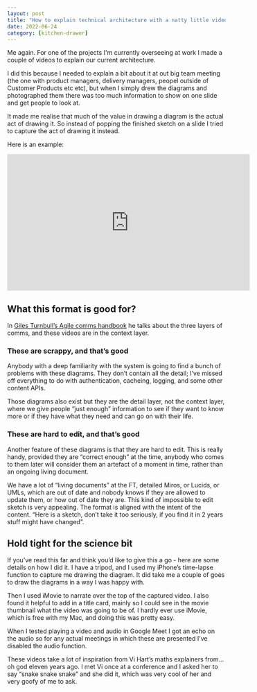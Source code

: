 ```yaml
---
layout: post
title: "How to explain technical architecture with a natty little video"
date: 2022-06-24
category: [kitchen-drawer]
---
```


 Me again. For one of the projects I'm currently overseeing at work I made a couple of videos to explain our current architecture.

I did this because I needed to explain a bit about it at out big team meeting (the one with product managers, delivery managers, peopel outside of Customer Products etc etc), but when I simply drew the diagrams and photographed them there was too much information to show on one slide and get people to look at.

It made me realise that much of the value in drawing a diagram is the actual act of drawing it. So instead of popping the finished sketch on a slide I tried to capture the act of drawing it instead.

Here is an example:

<iframe width="560" height="315" src="https://www.youtube.com/embed/LSS9UWEYJys" title="YouTube video player" frameborder="0" allow="accelerometer; autoplay; clipboard-write; encrypted-media; gyroscope; picture-in-picture" allowfullscreen></iframe>

## What this format is good for?
In [Giles Turnbull’s Agile comms handbook](https://agilecommshandbook.com/) he talks about the three layers of comms, and these videos are in the context layer.

### These are scrappy, and that’s good
Anybody with a deep familiarity with the system is going to find a bunch of problems with these diagrams. They don’t contain all the detail; I’ve missed off everything to do with authentication, cacheing, logging, and some other content APIs.

Those diagrams also exist but they are the detail layer, not the context layer, where we give people “just enough” information to see if they want to know more or if they have what they need and can go on with their life.

### These are hard to edit, and that’s good
Another feature of these diagrams is that they are hard to edit. This is really handy, provided they are “correct enough” at the time, anybody who comes to them later will consider them an artefact of a moment in time, rather than an ongoing living document.

We have a lot of “living documents” at the FT, detailed Miros, or Lucids, or UMLs, which are out of date and nobody knows if they are allowed to update them, or how out of date they are. This kind of impossible to edit sketch is very appealing. The format is aligned with the intent of the content. “Here is a sketch, don’t take it too seriously, if you find it in 2 years stuff might have changed”.

## Hold tight for the science bit
If you’ve read this far and think you’d like to give this a go - here are some details on how I did it. I have a tripod, and I used my iPhone’s time-lapse function to capture me drawing the diagram. It did take me a couple of goes to draw the diagrams in a way I was happy with.

Then I used iMovie to narrate over the top of the captured video. I also found it helpful to add in a title card, mainly so I could see in the movie thumbnail what the video was going to be of. I hardly ever use iMovie, which is free with my Mac, and doing this was pretty easy.

When I tested playing a video and audio in Google Meet I got an echo on the audio so for any actual meetings in which these are presented I’ve disabled the audio function.

These videos take a lot of inspiration from Vi Hart’s maths explainers from… oh god eleven years ago. I met Vi once at a conference and I asked her to say “snake snake snake” and she did it, which was very cool of her and very goofy of me to ask.

 